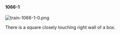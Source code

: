 #### 1066-1
![train-1066-1-0.png](https://github.com/lil-lab/nlvr/raw/master/nlvr/train/images/75/train-1066-1-0.png "train-1066-1-0.png")

There is a square closely touching right wall of a box.